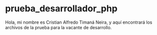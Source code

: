 # prueba_desarrollador_php
Hola, mi nombre es Cristian Alfredo Timaná Neira, y aquí encontrará los archivos de la prueba para la vacante de desarrollo.

